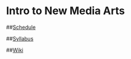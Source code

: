 # Intro to New Media Arts

##[Schedule](http://cdn.knightlab.com/libs/timeline3/latest/embed/index.html?source=1MHL3h5fuLEOwi9SH7xxR2QJDIF8BNCGfmOecoIhrjmQ&font=Default&lang=en&height=650)

##[Syllabus](syllabus.md)

##[Wiki](../../wiki)

